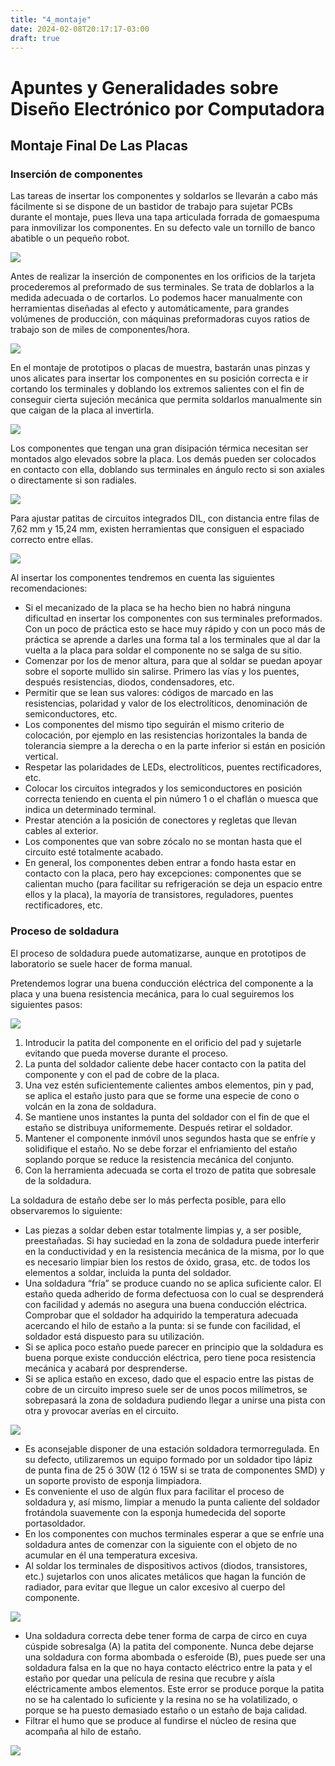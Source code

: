 ```yaml
---
title: "4_montaje"
date: 2024-02-08T20:17:17-03:00
draft: true
---
```


# Apuntes y Generalidades sobre Diseño Electrónico por Computadora

## Montaje Final De Las Placas

### Inserción de componentes

Las tareas de insertar los componentes y soldarlos se llevarán a cabo más fácilmente si se dispone de un bastidor de trabajo para sujetar PCBs durante el montaje, pues lleva una tapa articulada forrada de gomaespuma para inmovilizar los componentes. En su defecto vale un tornillo de banco abatible o un pequeño robot.

![](./img/b30d9b17.jpg)

Antes de realizar la inserción de componentes en los orificios de la tarjeta procederemos al preformado de sus terminales. Se trata de doblarlos a la medida adecuada o de cortarlos. Lo podemos hacer manualmente con herramientas diseñadas al efecto y automáticamente, para grandes volúmenes de producción, con máquinas preformadoras cuyos ratios de trabajo son de miles de componentes/hora.

![](./img/348b594c.png)

En el montaje de prototipos o placas de muestra, bastarán unas pinzas y unos alicates para insertar los componentes en su posición correcta e ir cortando los terminales y doblando los extremos salientes con el fin de conseguir cierta sujeción mecánica que permita soldarlos manualmente sin que caigan de la placa al invertirla.

![](./img/722000e2.png)

Los componentes que tengan una gran disipación térmica necesitan ser montados algo elevados sobre la placa. Los demás pueden ser colocados en contacto con ella, doblando sus terminales en ángulo recto si son axiales o directamente si son radiales.

![](./img/c3819c11.png)

Para ajustar patitas de circuitos integrados DIL, con distancia entre filas de 7,62 mm y 15,24 mm, existen herramientas que consiguen el espaciado correcto entre ellas.

![](./img/b6c335b0.png)

Al insertar los componentes tendremos en cuenta las siguientes recomendaciones:

- Si el mecanizado de la placa se ha hecho bien no habrá ninguna dificultad en insertar los componentes con sus terminales preformados. Con un poco de práctica esto se hace muy rápido y con un poco más de práctica se aprende a darles una forma tal a los terminales que al dar la vuelta a la placa para soldar el componente no se salga de su sitio.
- Comenzar por los de menor altura, para que al soldar se puedan apoyar sobre el soporte mullido sin salirse. Primero las vías y los puentes, después resistencias, diodos, condensadores, etc.
- Permitir que se lean sus valores: códigos de marcado en las resistencias, polaridad y valor de los electrolíticos, denominación de semiconductores, etc.
- Los componentes del mismo tipo seguirán el mismo criterio de colocación, por ejemplo en las resistencias horizontales la banda de tolerancia siempre a la derecha o en la parte inferior si están en posición vertical.
- Respetar las polaridades de LEDs, electrolíticos, puentes rectificadores, etc.
- Colocar los circuitos integrados y los semiconductores en posición correcta teniendo en cuenta el pin número 1 o el chaflán o muesca que indica un determinado terminal.
- Prestar atención a la posición de conectores y regletas que llevan cables al exterior.
- Los componentes que van sobre zócalo no se montan hasta que el circuito esté totalmente acabado.
- En general, los componentes deben entrar a fondo hasta estar en contacto con la placa, pero hay excepciones: componentes que se calientan mucho (para facilitar su refrigeración se deja un espacio entre ellos y la placa), la mayoría de transistores, reguladores, puentes rectificadores, etc.

### Proceso de soldadura

El proceso de soldadura puede automatizarse, aunque en prototipos de laboratorio se suele hacer de forma manual.

Pretendemos lograr una buena conducción eléctrica del componente a la placa y una buena resistencia mecánica, para lo cual seguiremos los siguientes pasos:

![](./img/cbcd8de1.png)

1. Introducir la patita del componente en el orificio del pad y sujetarle evitando que pueda moverse durante el proceso.
2. La punta del soldador caliente debe hacer contacto con la patita del componente y con el pad de cobre de la placa.
3. Una vez estén suficientemente calientes ambos elementos, pin y pad, se aplica el estaño justo para que se forme una especie de cono o volcán en la zona de soldadura.
4. Se mantiene unos instantes la punta del soldador con el fin de que el estaño se distribuya uniformemente. Después retirar el soldador.
5. Mantener el componente inmóvil unos segundos hasta que se enfríe y solidifique el estaño. No se debe forzar el enfriamiento del estaño soplando porque se reduce la resistencia mecánica del conjunto.
6. Con la herramienta adecuada se corta el trozo de patita que sobresale de la soldadura.

La soldadura de estaño debe ser lo más perfecta posible, para ello observaremos lo siguiente:

- Las piezas a soldar deben estar totalmente limpias y, a ser posible, preestañadas. Si hay suciedad en la zona de soldadura puede interferir en la conductividad y en la resistencia mecánica de la misma, por lo que es necesario limpiar bien los restos de óxido, grasa, etc. de todos los elementos a soldar, incluida la punta del soldador.
- Una soldadura “fría” se produce cuando no se aplica suficiente calor. El estaño queda adherido de forma defectuosa con lo cual se desprenderá con facilidad y además no asegura una buena conducción eléctrica. Comprobar que el soldador ha adquirido la temperatura adecuada acercando el hilo de estaño a la punta: si se funde con facilidad, el soldador está dispuesto para su utilización.
- Si se aplica poco estaño puede parecer en principio que la soldadura es buena porque existe conducción eléctrica, pero tiene poca resistencia mecánica y acabará por desprenderse.
- Si se aplica estaño en exceso, dado que el espacio entre las pistas de cobre de un circuito impreso suele ser de unos pocos milímetros, se sobrepasará la zona de soldadura pudiendo llegar a unirse una pista con otra y provocar averías en el circuito.

![](./img/860e9e12.png)

- Es aconsejable disponer de una estación soldadora termorregulada. En su defecto, utilizaremos un equipo formado por un soldador tipo lápiz de punta fina de 25 ó 30W (12 ó 15W si se trata de componentes SMD) y un soporte provisto de esponja limpiadora.
- Es conveniente el uso de algún flux para facilitar el proceso de soldadura y, así mismo, limpiar a menudo la punta caliente del soldador frotándola suavemente con la esponja humedecida del soporte portasoldador.
- En los componentes con muchos terminales esperar a que se enfríe una soldadura antes de comenzar con la siguiente con el objeto de no acumular en él una temperatura excesiva.
- Al soldar los terminales de dispositivos activos (diodos, transistores, etc.) sujetarlos con unos alicates metálicos que hagan la función de radiador, para evitar que llegue un calor excesivo al cuerpo del componente.

![](./img/fefced6b.png)

- Una soldadura correcta debe tener forma de carpa de circo en cuya cúspide sobresalga (A) la patita del componente. Nunca debe dejarse una soldadura con forma abombada o esferoide (B), pues puede ser una soldadura falsa en la que no haya contacto eléctrico entre la pata y el estaño por quedar una película de resina que recubre y aísla eléctricamente ambos elementos. Este error se produce porque la patita no se ha calentado lo suficiente y la resina no se ha volatilizado, o porque se ha puesto demasiado estaño o un estaño de baja calidad.
- Filtrar el humo que se produce al fundirse el núcleo de resina que acompaña al hilo de estaño.

![](./img/9a3f5caf.png)
